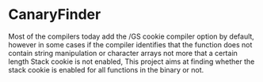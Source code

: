 CanaryFinder
============

Most of the compilers today add the /GS cookie compiler option by default, however in some cases if the compiler identifies that the function does not contain string manipulation or character arrays not more that a certain length Stack cookie is not enabled, This project aims at finding whether the stack cookie is enabled for all functions in the binary or not.
